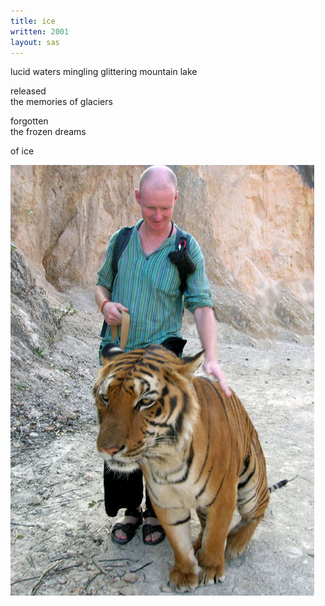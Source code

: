 ```yaml
---
title: ice
written: 2001
layout: sas
---
```


<div class="poem">
lucid waters mingling  
glittering mountain lake

released  
the memories of glaciers

forgotten  
the frozen dreams

of ice
</div>

![Tiger Temple](/assets/images/bio/tiger_hughie06.jpg "The tiger temple, Kanchanaburi, Thailand, Hughie in awe in 2006")

